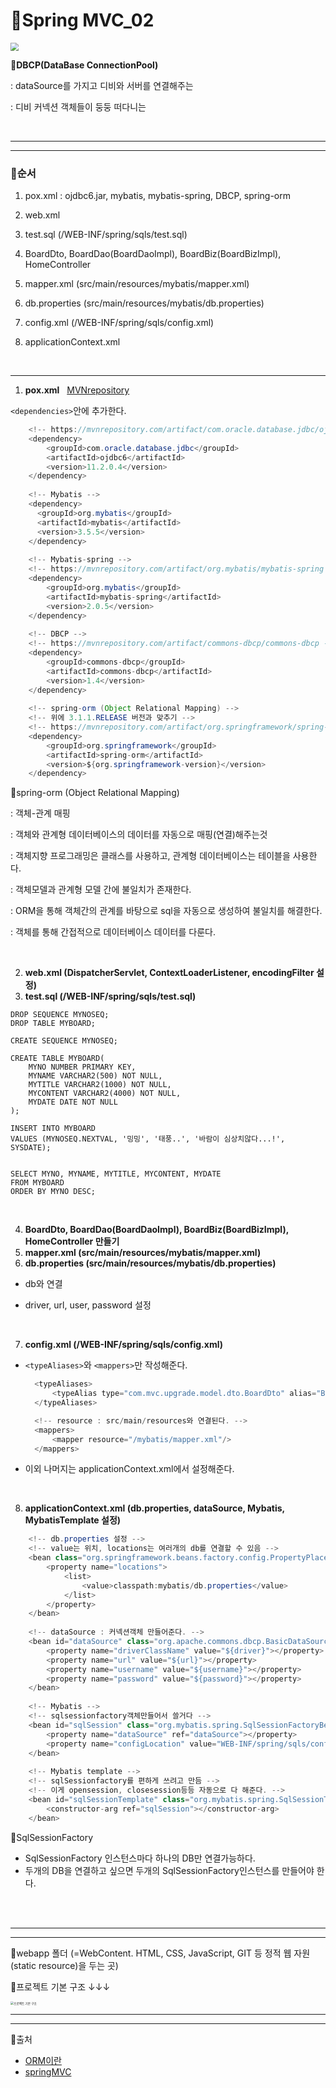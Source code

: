# 📄Spring MVC_02



<img src="https://postfiles.pstatic.net/MjAyMDA5MDNfMTgz/MDAxNTk5MTIwODg4MzAw.zr_mbLGcRg9G-wSZ7iPKWqfL_WNsAPQYH7yqhcnpSmog.gE0kL6b-_L-3Wl22l1xE3qHpBjFBNrQ0Vcxrjk58Rokg.PNG.mingyeung/image.png?type=w966" style="zoom:80%;" />

**🌼DBCP(DataBase ConnectionPool)** 

: dataSource를 가지고 디비와 서버를 연결해주는

: 디비 커넥션 객체들이 둥둥 떠다니는

<br>

---

---

### 💬순서

1. pox.xml : ojdbc6.jar, mybatis, mybatis-spring, DBCP, spring-orm

2. web.xml 

3. test.sql (/WEB-INF/spring/sqls/test.sql)

4. BoardDto, BoardDao(BoardDaoImpl), BoardBiz(BoardBizImpl), HomeController

5. mapper.xml (src/main/resources/mybatis/mapper.xml)

6. db.properties (src/main/resources/mybatis/db.properties)

7. config.xml (/WEB-INF/spring/sqls/config.xml)

8. applicationContext.xml

   <br>

---

1. **pox.xml** &nbsp; [MVNrepository](https://mvnrepository.com/)

`<dependencies>`안에 추가한다.

```java
	<!-- https://mvnrepository.com/artifact/com.oracle.database.jdbc/ojdbc6 -->
	<dependency>
	    <groupId>com.oracle.database.jdbc</groupId>
	    <artifactId>ojdbc6</artifactId>
	    <version>11.2.0.4</version>
	</dependency>
	
	<!-- Mybatis -->
	<dependency>
	  <groupId>org.mybatis</groupId>
	  <artifactId>mybatis</artifactId>
	  <version>3.5.5</version>
	</dependency>
	
	<!-- Mybatis-spring -->
	<!-- https://mvnrepository.com/artifact/org.mybatis/mybatis-spring -->
	<dependency>
	    <groupId>org.mybatis</groupId>
	    <artifactId>mybatis-spring</artifactId>
	    <version>2.0.5</version>
	</dependency>
	
	<!-- DBCP -->
	<!-- https://mvnrepository.com/artifact/commons-dbcp/commons-dbcp -->
	<dependency>
	    <groupId>commons-dbcp</groupId>
	    <artifactId>commons-dbcp</artifactId>
	    <version>1.4</version>
	</dependency>
	
	<!-- spring-orm (Object Relational Mapping) -->
	<!-- 위에 3.1.1.RELEASE 버전과 맞추기 -->
	<!-- https://mvnrepository.com/artifact/org.springframework/spring-orm -->
	<dependency>
	    <groupId>org.springframework</groupId>
	    <artifactId>spring-orm</artifactId>
	    <version>${org.springframework-version}</version>
	</dependency>
```

🌼spring-orm (Object Relational Mapping)

: 객체-관계 매핑

: 객체와 관계형 데이터베이스의 데이터를 자동으로 매핑(연결)해주는것

: 객체지향 프로그래밍은 클래스를 사용하고, 관계형 데이터베이스는 테이블을 사용한다.

: 객체모델과 관계형 모델 간에 불일치가 존재한다.

: ORM을 통해 객체간의 관계를 바탕으로 sql을 자동으로 생성하여 불일치를 해결한다.

: 객체를 통해 간접적으로 데이터베이스 데이터를 다룬다.

<br>

2. **web.xml  (DispatcherServlet, ContextLoaderListener, encodingFilter 설정)**
3. **test.sql (/WEB-INF/spring/sqls/test.sql)**

```db
DROP SEQUENCE MYNOSEQ;
DROP TABLE MYBOARD;

CREATE SEQUENCE MYNOSEQ;

CREATE TABLE MYBOARD(
	MYNO NUMBER PRIMARY KEY,
	MYNAME VARCHAR2(500) NOT NULL,
	MYTITLE VARCHAR2(1000) NOT NULL,
	MYCONTENT VARCHAR2(4000) NOT NULL,
	MYDATE DATE NOT NULL
);

INSERT INTO MYBOARD
VALUES (MYNOSEQ.NEXTVAL, '밍밍', '태풍..', '바람이 심상치않다...!', SYSDATE);


SELECT MYNO, MYNAME, MYTITLE, MYCONTENT, MYDATE
FROM MYBOARD
ORDER BY MYNO DESC;

```

<br>

4. **BoardDto, BoardDao(BoardDaoImpl), BoardBiz(BoardBizImpl), HomeController 만들기** 
5. **mapper.xml (src/main/resources/mybatis/mapper.xml)**
6. **db.properties (src/main/resources/mybatis/db.properties)**

- db와 연결

- driver, url, user, password 설정

<br>

7. **config.xml (/WEB-INF/spring/sqls/config.xml)**

- `<typeAliases>`와 `<mappers>`만 작성해준다.

  ```java
  	<typeAliases>
  		<typeAlias type="com.mvc.upgrade.model.dto.BoardDto" alias="BoardDto"/>
  	</typeAliases>
  
  	<!-- resource : src/main/resources와 연결된다. -->
  	<mappers>
  		<mapper resource="/mybatis/mapper.xml"/>
  	</mappers>
  ```

- 이외 나머지는 applicationContext.xml에서 설정해준다.

<br>

8.  **applicationContext.xml (db.properties, dataSource, Mybatis, MybatisTemplate 설정)**

```java
	<!-- db.properties 설정 -->
	<!-- value는 위치, locations는 여러개의 db를 연결할 수 있음 -->
	<bean class="org.springframework.beans.factory.config.PropertyPlaceholderConfigurer">
		<property name="locations">
			<list>
				<value>classpath:mybatis/db.properties</value>
			</list>
		</property>
	</bean>
		
	<!-- dataSource : 커넥션객체 만들어준다. -->	
	<bean id="dataSource" class="org.apache.commons.dbcp.BasicDataSource">
		<property name="driverClassName" value="${driver}"></property>
		<property name="url" value="${url}"></property>
		<property name="username" value="${username}"></property>
		<property name="password" value="${password}"></property>
	</bean>
	
	<!-- Mybatis -->
	<!-- sqlsessionfactory객체만들어서 쓸거다 -->
	<bean id="sqlSession" class="org.mybatis.spring.SqlSessionFactoryBean">
		<property name="dataSource" ref="dataSource"></property>
		<property name="configLocation" value="WEB-INF/spring/sqls/config.xml"></property>
	</bean>
	
	<!-- Mybatis template -->
	<!-- sqlSessionfactory를 편하게 쓰려고 만듬 -->
	<!-- 이게 opensession, closesession등등 자동으로 다 해준다. -->
	<bean id="sqlSessionTemplate" class="org.mybatis.spring.SqlSessionTemplate">
		<constructor-arg ref="sqlSession"></constructor-arg>
	</bean>
```

🌼SqlSessionFactory

- SqlSessionFactory 인스턴스마다 하나의 DB만 연결가능하다.
- 두개의 DB을 연결하고 싶으면 두개의 SqlSessionFactory인스턴스를 만들어야 한다.

<br><br>

---

---

🌼webapp 폴더 (=WebContent. HTML, CSS, JavaScript, GIT 등 정적 웹 자원(static resource)을 두는 곳)

🌼프로젝트 기본 구조 ↓↓↓

<img src="https://blog.kakaocdn.net/dn/7bW1X/btqzIzP4aFQ/90cA6zceTunIylLqPZ6QyK/img.png" alt="프로젝트 기본 구조" style="zoom:33%;" />



<br>

---

---

👻출처

- [ORM이란](https://gmlwjd9405.github.io/2019/02/01/orm.html)
- [springMVC](https://gmlwjd9405.github.io/2018/10/29/web-application-structure.html)

<br>